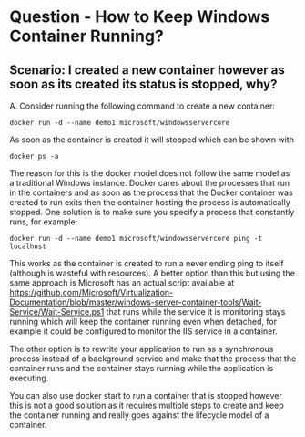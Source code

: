 

# Question -  How to Keep Windows Container Running?

## Scenario: I created a new container however as soon as its created its status is stopped, why?

A. Consider running the following command to create a new container:

    docker run -d --name demo1 microsoft/windowsservercore

As soon as the container is created it will stopped which can be shown with

    docker ps -a

The reason for this is the docker model does not follow the same model as a traditional Windows instance. Docker cares about the processes that run in the containers and as soon as the process that the Docker container was created to run exits then the container hosting the process is automatically stopped. One solution is to make sure you specify a process that constantly runs, for example:

    docker run -d --name demo1 microsoft/windowsservercore ping -t localhost

This works as the container is created to run a never ending ping to itself (although is wasteful with resources). A better option than this but using the same approach is Microsoft has an actual script available at https://github.com/Microsoft/Virtualization-Documentation/blob/master/windows-server-container-tools/Wait-Service/Wait-Service.ps1 that runs while the service it is monitoring stays running which will keep the container running even when detached, for example it could be configured to monitor the IIS service in a container.

The other option is to rewrite your application to run as a synchronous process instead of a background service and make that the process that the container runs and the container stays running while the application is executing.


You can also use docker start to run a container that is stopped however this is not a good solution as it requires multiple steps to create and keep the container running and really goes against the lifecycle model of a container.
